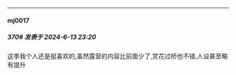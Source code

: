 ﻿
*****

####  mj0017  
##### 370#       发表于 2024-6-13 23:20

这季我个人还是挺喜欢的,虽然露营的内容比前面少了,赏花过桥也不错,人设甚至略有提升

